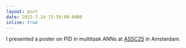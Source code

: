 ```yaml
---
layout: post
date: 2022-7-14 15:59:00-0400
inline: true
---
```


I presented a poster on PID in multitask ANNs at <a href='https://theassc.org/assc-25/'>ASSC25</a> in Amsterdam.


<!-- I presented a poster, *Jack of All Trades, or Master of One: Distinct Features Between Generalizable and Specialized Artificial Neural Representations*, at the 25th <a href='https://theassc.org/assc-25/'>Association for the Scientific Study for Consciousness</a> meeting in Amsterdam. Some fellow Qualiaheads also joined. -->